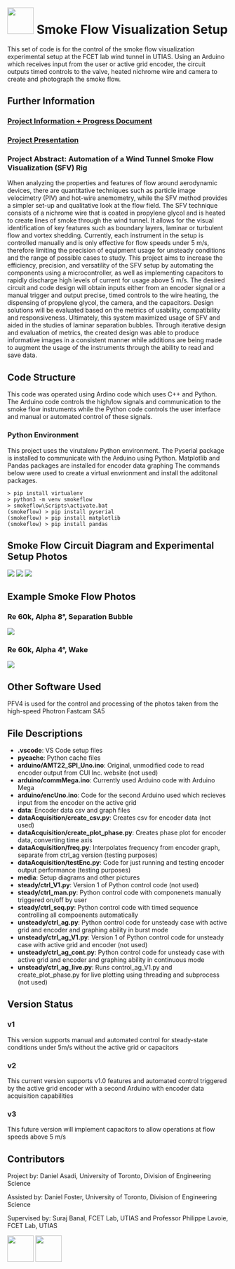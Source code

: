 # <img src= "media/FCET_Logo.png" height = "60"> Smoke Flow Visualization Setup
This set of code is for the control of the smoke flow visualization experimental setup at the FCET lab wind tunnel in UTIAS. 
Using an Arduino which receives input from the user or active grid encoder, the circuit outputs timed controls to the valve, heated nichrome wire and camera to create and photograph the smoke flow.

## Further Information
### [Project Information + Progress Document](https://docs.google.com/document/d/1TpjQxDYd5ZbAC--HKGrwxiYLXjzm-MVlI9GUeiGMbgY/edit?usp=sharing)
### [Project Presentation](https://docs.google.com/presentation/d/1Sq_wyhLVnCP48-y7gE646tIXf9qmjQ5rv_RyZEfXHPY/edit?usp=sharing)

### Project Abstract: Automation of a Wind Tunnel Smoke Flow Visualization (SFV) Rig
When analyzing the properties and features of flow around aerodynamic devices, there are quantitative techniques such as particle image velocimetry (PIV) and hot-wire anemometry, while the SFV method provides a simpler set-up and qualitative look at the flow field. The SFV technique consists of a nichrome wire that is coated in propylene glycol and is heated to create lines of smoke through the wind tunnel. It allows for the visual identification of key features such as boundary layers, laminar or turbulent flow and vortex shedding. Currently, each instrument in the setup is controlled manually and is only effective for flow speeds under 5 m/s, therefore limiting the precision of equipment usage for unsteady conditions and the range of possible cases to study. This project aims to increase the efficiency, precision, and versatility of the SFV setup by automating the components using a microcontroller, as well as implementing capacitors to rapidly discharge high levels of current for usage above 5 m/s. The desired circuit and code design will obtain inputs either from an encoder signal or a manual trigger and output precise, timed controls to the wire heating, the dispensing of propylene glycol, the camera, and the capacitors. Design solutions will be evaluated based on the metrics of usability, compatibility and responsiveness. Ultimately, this system maximized usage of SFV and aided in the studies of laminar separation bubbles. Through iterative design and evaluation of metrics, the created design was able to produce informative images in a consistent manner while additions are being made to augment the usage of the instruments through the ability to read and save data.

## Code Structure
This code was operated using Ardino code which uses C++ and Python. The Arduino code controls the high/low signals and communication to the smoke flow instruments while the Python code controls the user interface and manual or automated control of these signals.

### Python Environment
This project uses the virutalenv Python environment. The Pyserial package is installed to communicate with the Arduino using Python. Matplotlib and Pandas packages are installed for encoder data graphing The commands below were used to create a virtual envrionment and install the additonal packages.
```
> pip install virtualenv
> python3 -m venv smokeflow
> smokeflow\Scripts\activate.bat
(smokeflow) > pip install pyserial
(smokeflow) > pip install matplotlib
(smokeflow) > pip install pandas
```
## Smoke Flow Circuit Diagram and Experimental Setup Photos
<img src= "media/SmokeFlowCircuit.jpg">
<img src= "media/SetupPhoto1.jpg">
<img src= "media/SetupPhoto2.jpg">

## Example Smoke Flow Photos
### Re 60k, Alpha 8°, Separation Bubble
<img src= "media/Re60kAlpha8SepBubble.png">

### Re 60k, Alpha 4°, Wake
<img src= "media/Re60kAlpha4Wake.png">

## Other Software Used
PFV4 is used for the control and processing of the photos taken from the high-speed Photron Fastcam SA5

## File Descriptions
* **.vscode**: VS Code setup files
* **__pycache__**: Python cache files
* **arduino/AMT22_SPI_Uno.ino**: Original, unmodified code to read encoder output from CUI Inc. website (not used)
* **arduino/commMega.ino**: Currently used Arduino code with Arduino Mega
* **arduino/encUno.ino**: Code for the second Arduino used which recieves input from the encoder on the active grid
* **data**: Encoder data csv and graph files
* **dataAcquisition/create_csv.py**: Creates csv for encoder data (not used)
* **dataAcquisition/create_plot_phase.py**: Creates phase plot for encoder data, converting time axis
* **dataAcquisition/freq.py**: Interpolates frequency from encoder graph, separate from ctrl_ag version (testing purposes)
* **dataAcquisition/testEnc.py**: Code for just running and testing encoder output performance (testing purposes)
* **media**: Setup diagrams and other pictures
* **steady/ctrl_V1.py**: Version 1 of Python control code (not used)
* **steady/ctrl_man.py**: Python control code with componenets manually triggered on/off by user
* **steady/ctrl_seq.py**: Python control code with timed sequence controlling all compoenents automatically
* **unsteady/ctrl_ag.py**: Python control code for unsteady case with active grid and encoder and graphing ability in burst mode
* **unsteady/ctrl_ag_V1.py**: Version 1 of Python control code for unsteady case with active grid and encoder (not used)
* **unsteady/ctrl_ag_cont.py**: Python control code for unsteady case with active grid and encoder and graphing ability in continuous mode
* **unsteady/ctrl_ag_live.py**: Runs control_ag_V1.py and create_plot_phase.py for live plotting using threading and subprocess (not used)

## Version Status
### v1
This version supports manual and automated control for steady-state conditions under 5m/s without the active grid or capacitors
### v2
This current version supports v1.0 features and automated control triggered by the active grid encoder with a second Arduino with encoder data acquisition capabilities
### v3
This future version will implement capacitors to allow operations at flow speeds above 5 m/s

## Contributors
Project by: Daniel Asadi, University of Toronto, Division of Engineering Science

Assisted by: Daniel Foster, University of Toronto, Division of Engineering Science

Supervised by: Suraj Banal, FCET Lab, UTIAS and Professor Philippe Lavoie, FCET Lab, UTIAS

<img src= "media/UTIAS_FCET_Crest.jpg" height = "60"> <img src= "media/nserc.png" height = "60">
